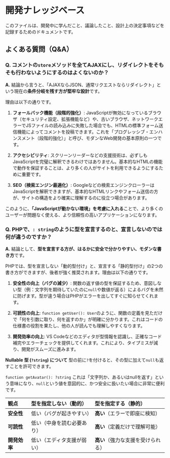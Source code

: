 # 開発ナレッジベース

このファイルは、開発中に学んだこと、議論したこと、設計上の決定事項などを記録するためのドキュメントです。

## よくある質問（Q&A）

### Q. コメントの`store`メソッドを全てAJAXにし、リダイレクトをそもそも行わないようにするのはよくないのか？

**A.**
結論から言うと、「AJAXならJSON、通常リクエストならリダイレクト」という現在の**条件分岐を残す方が堅牢な設計**です。

理由は以下の通りです。

1.  **フォールバック機能（段階的強化）**:
    JavaScriptが無効になっているブラウザ（セキュリティ設定、拡張機能など）や、古いブラウザ、ネットワークエラーでJSファイルの読み込みに失敗した場合でも、HTMLの標準フォーム送信機能によってコメントを投稿できます。これを「プログレッシブ・エンハンスメント（段階的強化）」と呼び、モダンなWeb開発の基本原則の一つです。

2.  **アクセシビリティ**:
    スクリーンリーダーなどの支援技術は、必ずしもJavaScriptを完璧に解釈できるわけではありません。基本的なHTMLの機能で動作を保証することは、より多くの人がサイトを利用できるようにするために重要です。

3.  **SEO（検索エンジン最適化）**:
    Googleなどの検索エンジンクローラーはJavaScriptを解釈できますが、基本的なHTMLリンクやフォーム送信の方が、サイトの構造をより確実に理解するのに役立つ場合があります。

このように、**「JavaScriptが動かない環境」を考慮に入れる**ことで、より多くのユーザーが問題なく使える、より信頼性の高いアプリケーションになります。 

### Q. PHPで、`: string`のように型を宣言するのと、宣言しないのでは何が違うのですか？

**A.**
結論として、**型を宣言する方が、はるかに安全で分かりやすい、モダンな書き方**です。

PHPでは、型を宣言しない「動的型付け」と、宣言する「静的型付け」の2つの書き方ができますが、後者が強く推奨されます。理由は以下の通りです。

1.  **安全性の向上（バグの減少）**:
    関数の返す値の型を保証するため、意図しない型（例：文字列を期待していたのに`null`や数値が返る）によるバグを未然に防げます。型が違う場合はPHPがエラーを出してすぐに知らせてくれます。

2.  **可読性の向上**:
    `function getUser(): User`のように、関数の定義を見ただけで「何を引数に取り、何を返すのか」が明確に分かります。これはコードの仕様書の役割を果たし、他の人が読んでも理解しやすくなります。

3.  **開発効率の向上**:
    VS Codeなどのエディタが型情報を認識し、正確なコード補完やエラーチェックを提供してくれます。これにより、タイプミスが減り、開発がスムーズに進みます。

**Nullable 型 (`?string`) について**
型の前に`?`を付けると、その型に加えて`null`も返すことを許可できます。

`function getAvatar(): ?string`
これは「文字列か、あるいはnullを返す」という意味になり、`null`という値を意図的に、かつ安全に扱いたい場合に非常に便利です。

| 観点 | 型を指定しない（動的） | 型を指定する（静的） |
| :--- | :--- | :--- |
| **安全性** | 低い（バグが起きやすい） | **高い**（エラーで即座に検知） |
| **可読性** | 低い（中身を読む必要あり） | **高い**（定義だけで理解可能） |
| **開発効率**| 低い（エディタ支援が弱い） | **高い**（強力な支援を受けられる）| 